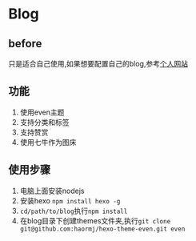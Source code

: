 # Blog

## before
只是适合自己使用,如果想要配置自己的blog,参考[个人网站](http://haormj.com)

## 功能
1. 使用even主题
2. 支持分类和标签
3. 支持赞赏
4. 使用七牛作为图床

## 使用步骤
1. 电脑上面安装nodejs
2. 安装hexo `npm install hexo -g`
3. `cd/path/to/blog`执行`npm install`
4. 在blog目录下创建themes文件夹,执行`git clone git@github.com:haormj/hexo-theme-even.git even`
